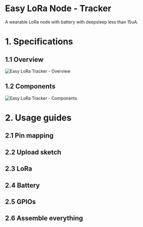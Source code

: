 # Easy LoRa Node - Tracker
A wearable LoRa node with battery with deepsleep less than 15uA.

# 1. Specifications
## 1.1 Overview
![Easy LoRa Tracker - Overview](https://user-images.githubusercontent.com/29994971/104403543-516f5d00-558b-11eb-9928-45658bd5ce4e.jpg)

## 1.2 Components
![Easy LoRa Tracker - Components](https://user-images.githubusercontent.com/29994971/104405468-98f7e800-558f-11eb-816b-1ce77bce26a2.jpg)

# 2. Usage guides
## 2.1 Pin mapping

## 2.2 Upload sketch

## 2.3 LoRa

## 2.4 Battery

## 2.5 GPIOs

## 2.6 Assemble everything
